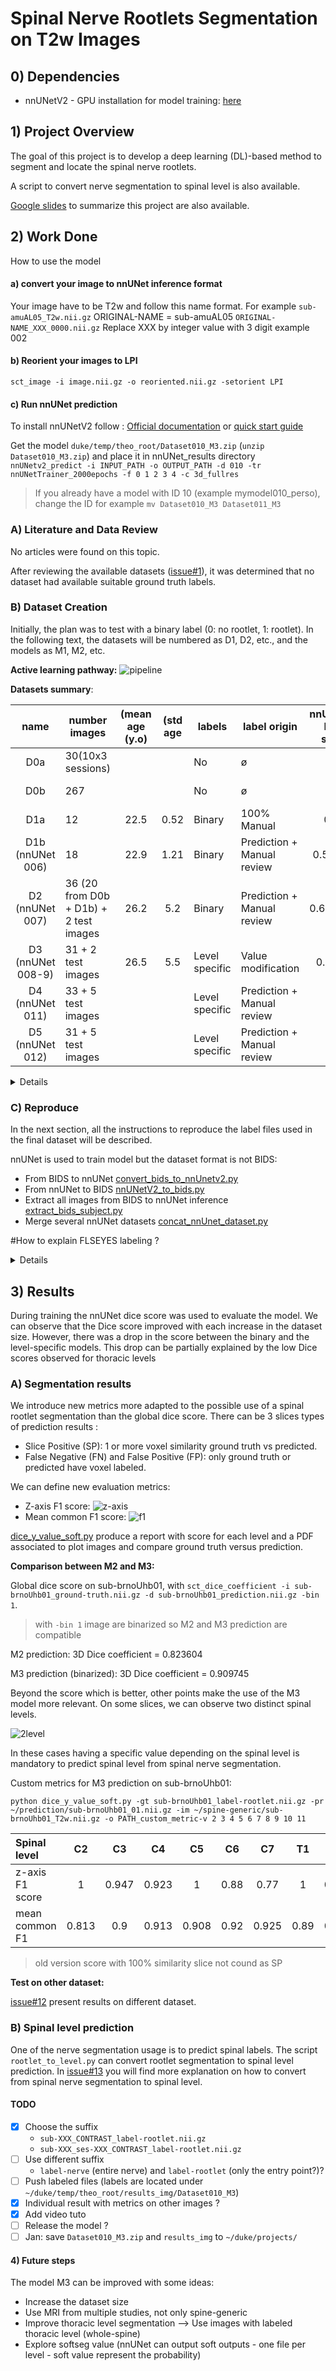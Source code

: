 # Spinal Nerve Rootlets Segmentation on T2w Images

## 0) Dependencies

- nnUNetV2 - GPU installation for model training: [here](https://github.com/ivadomed/utilities/blob/main/quick_start_guides/nnU-Net_quick_start_guide.md#installation)

## 1) Project Overview

The goal of this project is to develop a deep learning (DL)-based method to segment and locate the spinal nerve
rootlets.

A script to convert nerve segmentation to spinal level is also available.

[Google slides](https://docs.google.com/presentation/d/1ZHliup_Mtk0OcmI1qkwmOIY7Ml4mO6vewIwFQjMMMPo/edit?usp=sharing) to
summarize this project are also available.

## 2) Work Done

How to use the model

#### a) convert your image to nnUNet inference format

Your image have to be T2w and follow this name format.
For example `sub-amuAL05_T2w.nii.gz`
ORIGINAL-NAME = sub-amuAL05
`ORIGINAL-NAME_XXX_0000.nii.gz`
Replace XXX by integer value with 3 digit example 002

#### b) Reorient your images to LPI

`sct_image -i image.nii.gz -o reoriented.nii.gz -setorient LPI`

#### c) Run nnUNet prediction

To install nnUNetV2
follow : [Official documentation](https://github.com/MIC-DKFZ/nnUNet/blob/master/documentation/installation_instructions.md)
or [quick start guide](https://github.com/ivadomed/utilities/blob/main/quick_start_guides/nnU-Net_quick_start_guide.md)

Get the model `duke/temp/theo_root/Dataset010_M3.zip` (`unzip Dataset010_M3.zip`) and place it in nnUNet_results directory
`nnUNetv2_predict -i INPUT_PATH -o OUTPUT_PATH -d 010 -tr nnUNetTrainer_2000epochs -f 0 1 2 3 4 -c 3d_fullres`

> If you already have a model with ID 10 (example mymodel010_perso), change the ID for example `mv Dataset010_M3 Dataset011_M3`

### A) Literature and Data Review

No articles were found on this topic.

After reviewing the available
datasets ([issue#1](https://github.com/ivadomed/model-spinal-rootlets/issues/1#issue-1706345176)), it was determined
that no dataset had available suitable ground truth labels.

### B) Dataset Creation

Initially, the plan was to test with a binary label (0: no rootlet, 1: rootlet). In the following text, the datasets
will be numbered as D1, D2, etc., and the models as M1, M2, etc.

**Active learning pathway:**
![pipeline](pipeline-graph.png)

**Datasets summary**:

| name | number images                          | (mean age (y.o) | (std age | labels         | label origin               | nnUNetV2 <br/>Dice score | link                                                                                            |
|:----:|----------------------------------------|:---------------:|:--------:|----------------|----------------------------|:------------------------:|-------------------------------------------------------------------------------------------------|
| D0a  | 30(10x3 sessions)                      |                 |          | No             | ø                          |            ø             | [open neuro](https://openneuro.org/datasets/ds004507/versions/1.0.1)                            |
| D0b  | 267                                    |                 |          | No             | ø                          |            ø             | [spine-generic](https://github.com/spine-generic/data-multi-subject/tree/r20230223)                            |
| D1a  | 12                                     |      22.5       |   0.52   | Binary         | 100% Manual                |           0.51           | [D1a.tsv](dataset_creation/D1a.tsv) |
| D1b (nnUNet 006)  | 18                                     |      22.9       |   1.21   | Binary         | Prediction + Manual review |         0.52~0.6         | [D1b.tsv](dataset_creation/D1b.tsv) |
|  D2 (nnUNet 007)  | 36 (20 from D0b + D1b) + 2 test images |      26.2       |   5.2    | Binary         | Prediction + Manual review |        0.65~0.75         | [D2.tsv](dataset_creation/D2.tsv)   |
|  D3 (nnUNet 008-9) | 31 + 2 test images                     |      26.5       |   5.5    | Level specific | Value modification         |         0.4~0.6          | [D3.tsv](dataset_creation/D3.tsv)   |
|  D4 (nnUNet 011) | 33 + 5 test images                     |             |       | Level specific | Prediction + Manual review         |                   | [D4.tsv](dataset_creation/D4.tsv)   |
|  D5 (nnUNet 012) | 31 + 5 test images                     |             |       | Level specific | Prediction + Manual review         |                   | [D5.tsv](dataset_creation/D5.tsv)   |

<details>
<summary>Details</summary>

#### D1a)

Dataset D1a was constructed with 12 subjects manually labeled (binary) from D0a. 12 MRIs from 6 subjects (3 female, 3
male), each subject participated in 2 sessions, one with normal neck flexion and another with neck extension. The mean
age is 22.5 y.o with a standard deviation of 0.52. Isotropic resolution of 0.6mm^3 (only one has a
resolution of 0.7mm^3).

One nnUNetV2 fold 3d_fullres model (M1a) was trained on D1a for 50 epochs, achieving a plateau with a dice
score of approximately 0.51. M1a was used to predict 20 subjects from D0a (all head-normal and head-up
images). After a manual review, two images were excluded because of unsatisfactory quality (sub-006_ses-headNormal and
sub-009_ses-headNormal)

> Refer to [issue#5](https://github.com/ivadomed/model-spinal-rootlets/issues/5).

#### D1b)

The resulting dataset, D1b consists of 18 MRIs from 10 subjects, 2 sessions (3 female, 7 male). The mean age is 22.9
years old, with a standard deviation of 1.21. Isotropic resolution of 0.6mm^3 (only one has a resolution of 0.7mm^3).

On this new dataset a five-fold training of nnUNetV2 3d_fullres model (M1b) has been conducted for 250 epochs, dice
scores were between 0.52 and 0.6. An attempt was made to enhance results using the post-processing
command (`nnUNetv2_apply_postprocessing`) of nnUNetV2, but no possible improvement was found so post-processing is
useless in this case. Inference with
M1b has been conducted on the full D0b (spine-generic) dataset.

> Refer to [issue#7](https://github.com/ivadomed/model-spinal-rootlets/issues/7)

#### D2)

A manual review of the D0b prediction has led to a substantial number of images dropped. To facilitate the manual
labeling SCT was used to denoise images (`sct_image --denoise`). Some centers have image specificity that made the
manual
reviewing hazardous and I preferred to only take images where I had a good confident level on my labels.

As a result, only 20 subjects from D0b were retained and combined with D1b to create a new dataset comprising 38
subjects (D2). Within this dataset, two subjects were transferred from the training dataset to the test dataset (
sub-008_ses-headUp, sub-brnoUhb01). The mean age is 26.2 years old, with a standard deviation of 5.2.

A five-fold training of nnUNetV2 3d_fullres model (M2) has been conducted for 1000 epochs, dice scores
were between 0.65 and 0.75. Notably, no post-processing techniques yielded an improvement in scores under these
circumstances.
Inference on the D2 dataset with the M2 model helped me to correct my label and improve the D2 ground truth quality.

> Refer to issue [issue#8 part 2)](https://github.com/ivadomed/model-spinal-rootlets/issues/8).

#### D3)

A new labeling of the D2 dataset with spinal level-depending values has been conducted. As a result of uncertainty, five
images were excluded. The resultant Dataset D3 comprises 33 images, including 31 for training and 2 for testing (same as
D2). This dataset features a subject mean age of 26.5 y.o, standard deviation of 5.5 and incorporates spinal
level-specific spinal nerve segmentation.

A five-fold training of nnUNet 3d_fullres model has been conducted for 1000 epochs, dice scores were
between 0.4 and 0.6. No post-processing techniques led to an increase in scores under these
conditions. Upon reviewing the progress.png graph, a subsequent training was conducted with 2000 epochs. This decision
was based on the observation that the plateau had not been reached within the first 1000 epochs. The second training
yielded a dice score also ranging between 0.4 and 0.6. However, it exhibited more folds with scores
exceeding 0.5 compared to the first training conducted with 1000 epochs.

> Refer to [issue#8 part 3)](https://github.com/ivadomed/model-spinal-rootlets/issues/8).

#### D4)

Five images used for [inter-rater variability](https://github.com/ivadomed/model-spinal-rootlets/issues/17) 
(`sub-007_ses-headNormal_T2w.nii.gz`, `sub-010_ses-headUp_T2w.nii.gz`, `sub-amu02_T2w.nii.gz`, `sub-barcelona01_T2w.nii.gz`, 
`sub-brnoUhb03_T2w.nii.gz`) were moved from the training dataset to the test dataset. 
The D3 model was applied to five new randomly chosen images from the spine-generic dataset (`sub-mgh01_T2w.nii.gz`, `sub-mgh02_T2w.nii.gz`, 
`sub-stanford02_T2w.nii.gz`, `sub-stanford05_T2w.nii.gz`, `sub-ucdavis03_T2w.nii.gz`), the images were QCed, manually 
corrected and added to the training dataset. 
The D4 training dataset comprises 33 images, and the test dataset comprises 5 images. For details, see [D4.tsv](dataset_creation/D4.tsv).

#### D5)

During M4 training using D4 dataset, I noticed `0` and `nan` dice for some levels --> I checked all the D4 labels and 
found that some labels were wrong (some labels contained values `1` (probably legacy from binary levels) and some levels 
were mislabeled) --> I corrected the labels. Also, I made sure that the labels contains only levels 2 to 8 (we do not 
have enough subjects with levels >9). Also, I removed `sub-004_ses-headUp` (difficult to label) and `sub-008_ses-headUp` 
(wrong FOV covering only C1-C4). The final dataset is called D5.
The D5 training dataset comprises 31 images, and the test dataset comprises 5 images. For details, see [D5.tsv](dataset_creation/D5.tsv).

</details>

### C) Reproduce

In the next section, all the instructions to reproduce the label files used in the final dataset will be described.

nnUNet is used to train model but the dataset format is not BIDS:

- From BIDS to
  nnUNet [convert_bids_to_nnUnetv2.py](https://github.com/ivadomed/utilities/blob/main/dataset_conversion/convert_bids_to_nnUnetv2.py)
- From nnUNet to BIDS [nnUNetV2_to_bids.py](https://github.com/ivadomed/utilities/blob/main/dataset_conversion/nnunetV2_to_bids.py)
- Extract all images from BIDS to nnUNet
  inference [extract_bids_subject.py](https://github.com/ivadomed/model-spinal-rootlets/blob/main/dataset_creation/extract_bids_subject.py)
- Merge several nnUNet
  datasets [concat_nnUnet_dataset.py](https://github.com/ivadomed/model-spinal-rootlets/blob/main/dataset_creation/concat_nnUnet_dataset.py)

#How to explain FLSEYES labeling ?

<details>
<summary>Details</summary>

#### i) Reproduce D1a, M1a and D1b, M1b

Clone the original dataset D0a

```
git clone https://github.com/OpenNeuroDatasets/ds004507.git
```

This dataset is composed of 10 subject with 3 session per subject. Each session have a different neck position Up, Down,
Normal. We will not use Down position because nerve rootlets are really hard to see on this type of neck flexion.

Linked to [issue#5](https://github.com/ivadomed/model-spinal-rootlets/issues/5)

With FSLeyes, manually segment the following files:
<details>
<summary>12 first images to label</summary>

```
sub-002_ses-headNormal_T2w_root-manual.nii.gz	
sub-002_ses-headUp_T2w_root-manual.nii.gz	
sub-003_ses-headNormal_T2w_root-manual.nii.gz
sub-003_ses-headUp_T2w_root-manual.nii.gz
sub-004_ses-headNormal_T2w_root-manual.nii.gz	
sub-004_ses-headUp_T2w_root-manual.nii.gz
sub-005_ses-headNormal_T2w_root-manual.nii.gz
sub-005_ses-headUp_T2w_root-manual.nii.gz
sub-006_ses-headNormal_T2w_root-manual.nii.gz
sub-006_ses-headUp_T2w_root-manual.nii.gz
sub-007_ses-headNormal_T2w_root-manual.nii.gz
sub-007_ses-headUp_T2w_root-manual.nii.gz
```

</details>

> You can use the `json_write.py` script to add the json file according to the .nii.gz file created

Now convert this BIDS dataset to a nnUNet
dataset `python convert_bids_to_nnUNetv2.py --path-data ~/BIDS --path-out ~/data/dataset-nnunet
--dataset-name Dataset1a --dataset-number 001 --split 1 --seed 99 --copy False`.
This is the D1a dataset (100% train image no test image), composed of 12 images

<details>
<summary>Add dataset.json</summary>

```
{
    "channel_names": {
        "0": "T2w"
    },
    "labels": {
        "background": 0,
        "label": 1
    },
    "numTraining": 12,
    "file_ending": ".nii.gz",
    "overwrite_image_reader_writer": "SimpleITKIO"
}
```

</details>

Train model D1a with : `CUDA_VISIBLE_DEVICES=XXX nnUNetv2_train DATASETID 3d_fullres 0`

> You can stop when the progress.png reach a plateau (approx 250)

Out nnUNet Dice score from `progress.png` was around 0.52.
Now extract all image from D0a
with `python extract_bids_subject.py --path-bids ~/BIDS --path-out ~/D0a --contrast T2w --suffix 0000`.

Predict all the segmentation of D0a dataset with the model M1a
with `nnUNetv2_predict -i PATH_TO:imagesTs -o PATH_TO:Out_directory -d 001 -c 3d_fullres --save_probabilities -chk checkpoint_best.pth`

Manually review the predicted labels.
Note: subjects `sub-006-headNormal` and `sub-009-headNormal` have been dropped since they did not satisfy the quality.

Linked to [issue#7](https://github.com/ivadomed/model-spinal-rootlets/issues/7)

<details>
<summary>For training dataset.json</summary>

```
{
    "channel_names": {
        "0": "T2w"
    },
    "labels": {
        "background": 0,
        "label": 1
    },
    "numTraining": 18,
    "file_ending": ".nii.gz",
    "overwrite_image_reader_writer": "SimpleITKIO"
}
```

</details>

Now you have a dataset with 18 subject we call this one D1b

Train nnUNet model M1b with `CUDA_VISIBLE_DEVICES=XXX nnUNetv2_train DATASETID -tr nnUNetTrainer_250epochs -f 0`, repeat
for fold 1, 2, 3, 4.

Out nnUNet Dice score from `progress.png` was between 0.52 and 0.6.

#### ii) Reproduce D2, M2

Linked to [issue#8 part 2)](https://github.com/ivadomed/model-spinal-rootlets/issues/8)

Clone the original dataset D0b

```
git clone git@github.com:spine-generic/data-multi-subject.git
#specify version
```

Extract all T2w images
with `python extract_bids_subject.py --path-bids ~/spine-generic --path-out ~/D0b --contrast T2w --suffix 0000`

Predict all the segmentation of D0b dataset with the model M1b
with `nnUNetv2_predict -i PATH_TO:imagesTs -o PATH_TO:Out_directory -d DATASETID -tr nnUNetTrainer_250epochs -c 3d_fullres --save_probabilities -f 0 1 2 3 4`

With FSLeyes, manually correct the headUp and headNormal files

> I skipped some center because the quality was not good enough to ensure a good manual correction.


Merge with D1b to create D2, take mri `sub-008_ses-headUp` and `sub-brnoUhb01`and put them into `imagesTs`
and `labelsTs`

Train nnUNet model M2 with `CUDA_VISIBLE_DEVICES=XXX nnUNetv2_train DATASETID -f 0`, repeat
for fold 1, 2, 3, 4.

Out nnUNet Dice score from `progress.png` was between 0.65 and 0.75.

#### iii) Reproduce D3, M3

Linked to [issue#8 part 3)](https://github.com/ivadomed/model-spinal-rootlets/issues/8)

Before we used a binary labeling. But some spinal level are overlapping. One of the solution is to label spinal rootlets
depending on their spinal level (C2->2 .. T1->9).

I have manually corrected and change the value of segmentation of the following files:
<details>
<summary>31 spinal level specific value</summary>

```
sub-amu01_T2w.nii.gz
sub-amu02_T2w.nii.gz
sub-amu05_T2w.nii.gz
sub-balgrist01_T2w.nii.gz
sub-balgrist02_T2w.nii.gz
sub-balgrist03_T2w.nii.gz
sub-balgrist04_T2w.nii.gz
sub-balgrist06_T2w.nii.gz
sub-barcelona01_T2w.nii.gz
sub-barcelona02_T2w.nii.gz
sub-barcelona03_T2w.nii.gz
sub-barcelona06_T2w.nii.gz
sub-brnoUhb03_T2w.nii.gz
sub-cardiff02_T2w.nii.gz
sub-cardiff04_T2w.nii.gz
sub-cmrra02_T2w.nii.gz
sub-cmrra04_T2w.nii.gz
sub-geneva01_T2w.nii.gz
sub-002_ses-headNormal_T2w.nii.gz�
sub-003_ses-headNormal_T2w.nii.gz
sub-003_ses-headUp_T2w.nii.gz
sub-004_ses-headNormal_T2w.nii.gz�
sub-004_ses-headUp_T2w.nii.gz
sub-005_ses-headNormal_T2w.nii.gz
sub-005_ses-headUp_T2w.nii.gz
sub-007_ses-headNormal_T2w.nii.gz
sub-007_ses-headUp_T2w.nii.gz
sub-010_ses-headNormal_T2w.nii.gz
sub-010_ses-headUp_T2w.nii.gz
sub-011_ses-headNormal_T2w.nii.gz
sub-011_ses-headUp_T2w.nii.gz
```

</details>

The dataset D3 composed of 33 images with 31 for train.
I have trained 5 folds of a nnUNet 3d_fullres model for 2000 epochs:

```
CUDA_VISIBLE_DEVICES=XXX nnUNetv2_train DATASETID -tr nnUNetTrainer_2000epochs -f 0
```

nnUNet Dice score from `progress.png` was between 0.4 and 0.6.

#### iv) Reproduce D4, M4

The dataset D4 composed of 38 images with 33 for train.
I have trained 5 folds of a nnUNet 3d_fullres model for 2000 epochs: 

```
nnUNetv2_plan_and_preprocess -d 011 --verify_dataset_integrity -c 3d_fullres
CUDA_VISIBLE_DEVICES=1 nnUNetv2_train 011 3d_fullres 0 -tr nnUNetTrainer_2000epochs
CUDA_VISIBLE_DEVICES=2 nnUNetv2_train 011 3d_fullres 1 -tr nnUNetTrainer_2000epochs
CUDA_VISIBLE_DEVICES=3 nnUNetv2_train 011 3d_fullres 2 -tr nnUNetTrainer_2000epochs
CUDA_VISIBLE_DEVICES=1 nnUNetv2_train 011 3d_fullres 3 -tr nnUNetTrainer_2000epochs
CUDA_VISIBLE_DEVICES=2 nnUNetv2_train 011 3d_fullres 4 -tr nnUNetTrainer_2000epochs
```

#### v) Reproduce D5, M5

The dataset D5 composed of 36 images with 31 for train.
I have trained 5 folds of a nnUNet 3d_fullres model for 2000 epochs: 

```
nnUNetv2_plan_and_preprocess -d 012 --verify_dataset_integrity -c 3d_fullres
CUDA_VISIBLE_DEVICES=1 nnUNetv2_train 012 3d_fullres 0 -tr nnUNetTrainer_2000epochs
CUDA_VISIBLE_DEVICES=2 nnUNetv2_train 012 3d_fullres 1 -tr nnUNetTrainer_2000epochs
CUDA_VISIBLE_DEVICES=3 nnUNetv2_train 012 3d_fullres 2 -tr nnUNetTrainer_2000epochs
CUDA_VISIBLE_DEVICES=1 nnUNetv2_train 012 3d_fullres 3 -tr nnUNetTrainer_2000epochs
CUDA_VISIBLE_DEVICES=2 nnUNetv2_train 012 3d_fullres 4 -tr nnUNetTrainer_2000epochs
```

For resulting Dice, see https://github.com/ivadomed/model-spinal-rootlets/pull/23#issuecomment-1843240432

#Link to dataset D1b, D2, D3 already done, make one release per dataset ?

</details>

## 3) Results

During training the nnUNet dice score was used to evaluate the model. We can observe
that the Dice score improved with each increase in the dataset size. However, there was
a drop in the score between the binary and the level-specific models. This drop can be
partially explained by the low Dice scores observed for thoracic levels

### A) Segmentation results

We introduce new metrics more adapted to the possible use of a spinal rootlet segmentation than the global dice score.
There can be 3 slices types of prediction results :

- Slice Positive (SP): 1 or more voxel similarity ground truth vs predicted.
- False Negative (FN) and False Positive (FP): only ground truth or predicted have voxel labeled.

We can define new evaluation metrics:

- Z-axis F1 score: ![z-axis](z-axis.png)
- Mean common F1 score: ![f1](f1.png)

[dice_y_value_soft.py](https://github.com/ivadomed/model-spinal-rootlets/blob/main/utilities/dice_y_value_soft.py)
produce a report with score for each level and a PDF associated to plot images and compare ground truth versus prediction.

**Comparison between M2 and M3:**

Global dice score on sub-brnoUhb01,
with `sct_dice_coefficient -i sub-brnoUhb01_ground-truth.nii.gz -d sub-brnoUhb01_prediction.nii.gz -bin 1`.

> with `-bin 1` image are binarized so M2 and M3 prediction are compatible

M2 prediction: 3D Dice coefficient = 0.823604

M3 prediction (binarized): 3D Dice coefficient = 0.909745

Beyond the score which is better, other points make the use of the M3 model more relevant. On some slices, we can
observe two distinct spinal levels.

![2level](levl8-9.png)

In these cases having a specific value depending on the spinal level is
mandatory to predict spinal level from spinal nerve segmentation.

Custom metrics for M3 prediction on sub-brnoUhb01:

`python dice_y_value_soft.py -gt sub-brnoUhb01_label-rootlet.nii.gz -pr ~/prediction/sub-brnoUhb01_01.nii.gz -im ~/spine-generic/sub-brnoUhb01_T2w.nii.gz -o PATH_custom_metric-v 2 3 4 5 6 7 8 9 10 11 `

| Spinal level    |  C2   |  C3   |  C4   |  C5   |  C6  |  C7   |  T1  |  T2   | T3 |
|:----------------|:-----:|:-----:|:-----:|:-----:|:----:|:-----:|:----:|:-----:|:--:|
| z-axis F1 score |   1   | 0.947 | 0.923 |   1   | 0.88 | 0.77  |  1   | 0.968 | ø  |
| mean common F1  | 0.813 |  0.9  | 0.913 | 0.908 | 0.92 | 0.925 | 0.89 | 0.961 | ø  |

> old version score with 100% similarity slice not cound as SP

**Test on other dataset:**

[issue#12](https://github.com/ivadomed/model-spinal-rootlets/issues/12) present results on different dataset.

### B) Spinal level prediction

One of the nerve segmentation usage is to predict spinal labels.
The script `rootlet_to_level.py` can convert rootlet segmentation to spinal level prediction.
In [issue#13](https://github.com/ivadomed/model-spinal-rootlets/issues/13) you will find more explanation on how to
convert from spinal nerve segmentation to spinal level.

#### TODO

- [x] Choose the suffix
    - `sub-XXX_CONTRAST_label-rootlet.nii.gz`
    - `sub-XXX_ses-XXX_CONTRAST_label-rootlet.nii.gz`
 -[ ] Use different suffix
    - `label-nerve` (entire nerve) and `label-rootlet` (only the entry point?)?
- [ ] Push labeled files (labels are located under `~/duke/temp/theo_root/results_img/Dataset010_M3`)
- [x] Individual result with metrics on other images ? 
- [x] Add video tuto
- [ ] Release the model ?
- [ ] Jan: save `Dataset010_M3.zip` and `results_img` to `~/duke/projects/`

#### 4) Future steps

The model M3 can be improved with some ideas:
- Increase the dataset size
- Use MRI from multiple studies, not only spine-generic
- Improve thoracic level segmentation --> Use images with labeled thoracic level (whole-spine)
- Explore softseg value (nnUNet can output soft outputs - one file per level - soft value represent the probability)
